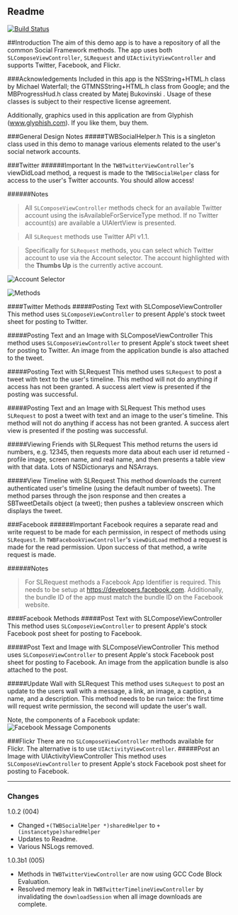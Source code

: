Readme
-----------------------------
[![Build Status](https://travis-ci.org/stuarticus/SocialFrameworkReference.svg?branch=1.1)](https://travis-ci.org/stuarticus/SocialFrameworkReference)

##Introduction
The aim of this demo app is to have a repository of all the common Social Framework methods. The app uses both `SLComposeViewController`, `SLRequest` and `UIActivityViewController` and supports Twitter, Facebook, and Flickr.

###Acknowledgements
Included in this app is the NSString+HTML.h class by Michael Waterfall; the GTMNSString+HTML.h class from Google; and the MBProgressHud.h class created by Matej Bukovinski . Usage of these classes is subject to their respective license agreement.

Additionally, graphics used in this application are from Glyphish (www.glyphish.com). If you like them, buy them.

###General Design Notes
#####TWBSocialHelper.h
This is a singleton class used in this demo to manage various elements related to the user's social network accounts.

###Twitter
######Important
In the `TWBTwitterViewController`'s viewDidLoad method, a request is made to the `TWBSocialHelper` class for access to the user's Twitter accounts. You should allow access!

######Notes
> All `SLComposeViewController` methods check for an available Twitter account using the isAvailableForServiceType method. If no Twitter account(s) are available a UIAlertView is presented.

> All `SLRequest` methods use Twitter API v1.1.

>Specifically for `SLRequest` methods, you can select which Twitter account to use via the Account selector. The account highlighted with the **Thumbs Up** is the currently active account.

![Account Selector](http://f.cl.ly/items/2X421I0b412g3H1u0g29/AccountSelector.png) 

![Methods](http://f.cl.ly/items/360X25463X3n1a2d3X2m/TwitterMethods.png)

####Twitter Methods
#####Posting Text with SLComposeViewController
This method uses `SLComposeViewController` to present Apple's stock tweet sheet for posting to Twitter.

#####Posting Text and an Image with SLComposeViewController
This method uses `SLComposeViewController` to present Apple's stock tweet sheet for posting to Twitter. An image from the application bundle is also attached to the tweet. 

#####Posting Text with SLRequest
This method uses `SLRequest` to post a tweet with text to the user's timeline. This method will not do anything if access has not been granted. A success alert view is presented if the posting was successful.

#####Posting Text and an Image with SLRequest
This method uses `SLRequest` to post a tweet with text and an image to the user's timeline. This method will not do anything if access has not been granted. A success alert view is presented if the posting was successful.

#####Viewing Friends with SLRequest
This method returns the users id numbers, e.g. 12345, then requests more data about each user id returned - profile image, screen name, and real name, and then presents a table view with that data. Lots of NSDictionarys and NSArrays. 

#####View Timeline with SLRequest
This method downloads the current authenticated user's timeline (using the default number of tweets). The method parses through the json response and then creates a SBTweetDetails object (a tweet); then pushes a tableview onscreen which displays the tweet.

###Facebook
######Important
Facebook requires a separate read and write request to be made for each permission, in respect of methods using `SLRequest`. In `TWBFacebookViewController`'s `viewDidLoad` method a request is made for the read permission. Upon success of that method, a write request is made.

######Notes
> For SLRequest methods a Facebook App Identifier is required. This needs to be setup at https://developers.facebook.com. Additionally, the bundle ID of the app must match the bundle ID on the Facebook website.

####Facebook Methods
#####Post Text with SLComposeViewController
This method uses `SLComposeViewController` to present Apple's stock Facebook post sheet for posting to Facebook.

#####Post Text and Image with SLComposeViewController
This method uses `SLComposeViewController` to present Apple's stock Facebook post sheet for posting to Facebook. An image from the application bundle is also attached to the post.

#####Update Wall with SLRequest
This method uses `SLRequest` to post an update to the users wall with a message, a link, an image, a caption, a name, and a description. This method needs to be run twice: the first time will request write permission, the second will update the user's wall.

Note, the components of a Facebook update:
![Facebook Message Components](http://f.cl.ly/items/0h0W1g011B2g0m2K1j0p/FB_Message.png)

###Flickr
There are no `SLComposeViewController` methods available for Flickr. The alternative is to use `UIActivityViewController`.
#####Post an Image with UIActivityViewController
This method uses `SLComposeViewController` to present Apple's stock Facebook post sheet for posting to Facebook.

---
### Changes
1.0.2 (004)
- Changed `+(TWBSocialHelper *)sharedHelper` to `+(instancetype)sharedHelper`
- Updates to Readme. 
- Various NSLogs removed.

1.0.3b1 (005)
- Methods in `TWBTwitterViewController` are now using GCC Code Block Evaluation.
- Resolved memory leak in `TWBTwitterTimelineViewController` by invalidating the `downloadSession` when all image downloads are complete.

